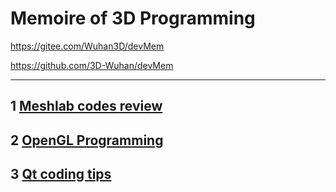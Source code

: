 # Memoire of 3D Programming

<https://gitee.com/Wuhan3D/devMem>

<https://github.com/3D-Wuhan/devMem>

---------------------------------------------------

## 1 [Meshlab codes review](meshLab/meshlab.md)

## 2 [OpenGL Programming](openGL/openGL.md)

## 3 [Qt coding tips](Qt/qt.md)


